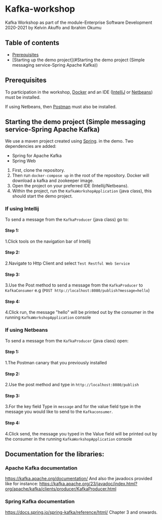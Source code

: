 # Kafka-workshop
Kafka Workshop as part of the module-Enterprise Software Development 2020-2021 by Kelvin Akuffo and Ibrahim Okumu
## Table of contents
  * [Prerequisites](#prerequisites)
  * [Starting up the demo project](#Starting the demo project (Simple messaging service-Spring Apache Kafka))

    
  ## Prerequisites
To participation in the workshop, [Docker](https://www.docker.com/get-started) and an IDE ([IntelliJ](https://www.jetbrains.com/idea/download/) or [Netbeans](https://netbeans.apache.org/download/index.html)) must be installed.

If using Netbeans, then  [Postman](https://www.postman.com/downloads/) must also be installed.

## Starting the demo project (Simple messaging service-Spring Apache Kafka)
We use a maven project created using  [Spring](http://start.spring.io/). in the demo. Two dependencies are added:
* Spring for Apache Kafka 
* Spring Web


1. First, clone the repository.
2. Then run `docker-compose up` in the root of the repository. Docker will download a kafka and zookeeper image.
3. Open the project on your preferred IDE (Intellij/Netbeans).
4. Within the project, run the `KafkaWorkshopApplication` (java class), this should start the demo project.

### If using Intellij 
To send a message from the `KafkaProducer` (java class) go to:

#### Step 1:
1.Click tools on the navigation bar of Intellij

#### Step 2:
2.Navigate to Http Client and select `Test Restful Web Service`

#### Step 3:
3.Use the Post method to send a message from the `KafkaProducer` to `KafkaConsumer` e.g (`POST http://localhost:8080/publish?message=hello`)

#### Step 4:
4.Click run, the message "hello" will be printed out by the consumer in the running `KafkaWorkshopApplication` console

### If using Netbeans
To send a message from the `KafkaProducer` (java class) open:

#### Step 1:
1.The Postman canary that you previously installed

#### Step 2:
2.Use the post method and type in `http://localhost:8080/publish`

#### Step 3:
3.For the key field Type in `message` and for the value field type in the message you would like to send to the `Kafkaconsumer`.

#### Step 4:
4.Click send, the message you typed in the Value field will be printed out by the consumer in the running `KafkaWorkshopApplication` console

## Documentation for the libraries:

### Apache Kafka documentation
https://kafka.apache.org/documentation/
And also the javadocs provided like for instance: 
https://kafka.apache.org/23/javadoc/index.html?org/apache/kafka/clients/producer/KafkaProducer.html

### Spring Kafka documentation
https://docs.spring.io/spring-kafka/reference/html/ Chapter 3 and onwards.
